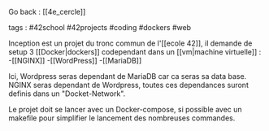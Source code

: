 Go back : [[4e_cercle]]

tags : #42school  #42projects #coding #dockers #web

Inception est un projet du tronc commun de l'[[ecole 42]], il demande de setup 3 [[Docker|dockers]] codependant dans un [[vm|machine virtuelle]] :
-[[NGINX]]
-[[WordPress]]
-[[MariaDB]]

Ici, Wordpress seras dependant de MariaDB car ca seras sa data base. NGINX seras dependant de Wordpress, toutes ces dependances suront definis dans un "Docket-Network".

Le projet doit se lancer avec un Docker-compose, si possible avec un makefile pour simplifier le lancement des nombreuses commandes.